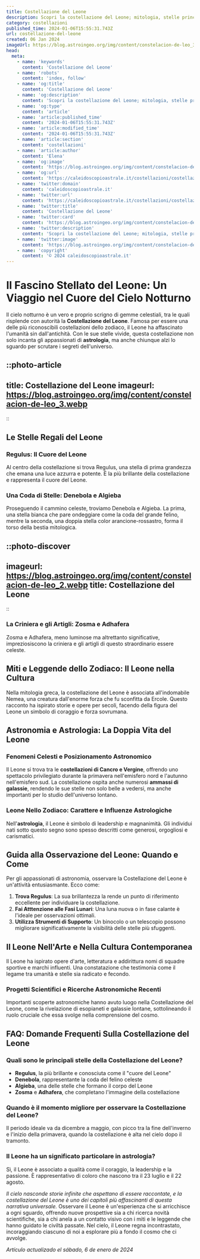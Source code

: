 ```yaml
---
title: Costellazione del Leone
description: Scopri la costellazione del Leone; mitologia, stelle principali e curiosità del cielo notturno nel nostro approfondimento esclusivo!
category: costellazioni
published_time: 2024-01-06T15:55:31.743Z
url: costellazione-del-leone
created: 06 Jan 2024
imageUrl: https://blog.astroingeo.org/img/content/constelacion-de-leo_3.webp
head:
  meta:
    - name: 'keywords'
      content: 'Costellazione del Leone'
    - name: 'robots'
      content: 'index, follow'
    - name: 'og:title'
      content: 'Costellazione del Leone'
    - name: 'og:description'
      content: 'Scopri la costellazione del Leone; mitologia, stelle principali e curiosità del cielo notturno nel nostro approfondimento esclusivo!'
    - name: 'og:type'
      content: 'article'
    - name: 'article:published_time'
      content: '2024-01-06T15:55:31.743Z'
    - name: 'article:modified_time'
      content: '2024-01-06T15:55:31.743Z'
    - name: 'article:section'
      content: 'costellazioni'
    - name: 'article:author'
      content: 'Elena'
    - name: 'og:image'
      content: 'https://blog.astroingeo.org/img/content/constelacion-de-leo_3.webp'
    - name: 'og:url'
      content: 'https://caleidoscopioastrale.it/costellazioni/costellazione-del-leone'
    - name: 'twitter:domain'
      content: 'caleidoscopioastrale.it'
    - name: 'twitter:url'
      content: 'https://caleidoscopioastrale.it/costellazioni/costellazione-del-leone'
    - name: 'twitter:title'
      content: 'Costellazione del Leone'
    - name: 'twitter:card'
      content: 'https://blog.astroingeo.org/img/content/constelacion-de-leo_3.webp'
    - name: 'twitter:description'
      content: 'Scopri la costellazione del Leone; mitologia, stelle principali e curiosità del cielo notturno nel nostro approfondimento esclusivo!'
    - name: 'twitter:image'
      content: 'https://blog.astroingeo.org/img/content/constelacion-de-leo_3.webp'
    - name: 'copyright'
      content: '© 2024 caleidoscopioastrale.it'
---
```

# Il Fascino Stellato del Leone: Un Viaggio nel Cuore del Cielo Notturno

Il cielo notturno è un vero e proprio scrigno di gemme celestiali, tra le quali risplende con autorità la **Costellazione del Leone**. Famosa per essere una delle più riconoscibili costellazioni dello zodiaco, il Leone ha affascinato l'umanità sin dall'antichità. Con le sue stelle vivide, questa costellazione non solo incanta gli appassionati di **astrologia**, ma anche chiunque alzi lo sguardo per scrutare i segreti dell'universo.

::photo-article
---
title: Costellazione del Leone
imageurl: https://blog.astroingeo.org/img/content/constelacion-de-leo_3.webp
---
::

## Le Stelle Regali del Leone

### **Regulus: Il Cuore del Leone**

Al centro della costellazione si trova Regulus, una stella di prima grandezza che emana una luce azzurra e potente. È la più brillante della costellazione e rappresenta il cuore del Leone. 

### **Una Coda di Stelle: Denebola e Algieba**

Proseguendo il cammino celeste, troviamo Denebola e Algieba. La prima, una stella bianca che pare ondeggiare come la coda del grande felino, mentre la seconda, una doppia stella color arancione-rossastro, forma il torso della bestia mitologica.

::photo-discover
---
imageurl: https://blog.astroingeo.org/img/content/constelacion-de-leo_2.webp
title: Costellazione del Leone
---
::

### **La Criniera e gli Artigli: Zosma e Adhafera**

Zosma e Adhafera, meno luminose ma altrettanto significative, impreziosiscono la criniera e gli artigli di questo straordinario essere celeste.

## Miti e Leggende dello Zodiaco: Il Leone nella Cultura

Nella mitologia greca, la costellazione del Leone è associata all'indomabile Nemea, una creatura dall'enorme forza che fu sconfitta da Ercole. Questo racconto ha ispirato storie e opere per secoli, facendo della figura del Leone un simbolo di coraggio e forza sovrumana.

## Astronomia e Astrologia: La Doppia Vita del Leone

### **Fenomeni Celesti e Posizionamento Astronomico**

Il Leone si trova tra le **costellazioni di Cancro e Vergine**, offrendo uno spettacolo privilegiato durante la primavera nell'emisfero nord e l'autunno nell'emisfero sud. La costellazione ospita anche numerosi **ammassi di galassie**, rendendo le sue stelle non solo belle a vedersi, ma anche importanti per lo studio dell'universo lontano.

### **Leone Nello Zodiaco: Carattere e Influenze Astrologiche**

Nell'**astrologia**, il Leone è simbolo di leadership e magnanimità. Gli individui nati sotto questo segno sono spesso descritti come generosi, orgogliosi e carismatici.

## Guida alla Osservazione del Leone: Quando e Come

Per gli appassionati di astronomia, osservare la Costellazione del Leone è un'attività entusiasmante. Ecco come:

1. **Trova Regulus**: La sua brillantezza la rende un punto di riferimento eccellente per individuare la costellazione.
2. **Fai Atttenzione alle Fasi Lunari**: Una luna nuova o in fase calante è l'ideale per osservazioni ottimali.
3. **Utilizza Strumenti di Supporto**: Un binocolo o un telescopio possono migliorare significativamente la visibilità delle stelle più sfuggenti.

## Il Leone Nell'Arte e Nella Cultura Contemporanea

Il Leone ha ispirato opere d'arte, letteratura e addirittura nomi di squadre sportive e marchi influenti. Una constatazione che testimonia come il legame tra umanità e stelle sia radicato e fecondo. 

### **Progetti Scientifici e Ricerche Astronomiche Recenti**

Importanti scoperte astronomiche hanno avuto luogo nella Costellazione del Leone, come la rivelazione di esopianeti e galassie lontane, sottolineando il ruolo cruciale che essa svolge nella comprensione del cosmo.

## FAQ: Domande Frequenti Sulla Costellazione del Leone

### Quali sono le principali stelle della Costellazione del Leone?
- **Regulus**, la più brillante e conosciuta come il "cuore del Leone"
- **Denebola**, rappresentante la coda del felino celeste
- **Algieba**, una delle stelle che formano il corpo del Leone
- **Zosma** e **Adhafera**, che completano l'immagine della costellazione

### Quando è il momento migliore per osservare la Costellazione del Leone?
Il periodo ideale va da dicembre a maggio, con picco tra la fine dell'inverno e l'inizio della primavera, quando la costellazione è alta nel cielo dopo il tramonto.

### Il Leone ha un significato particolare in astrologia?
Sì, il Leone è associato a qualità come il coraggio, la leadership e la passione. È rappresentativo di coloro che nascono tra il 23 luglio e il 22 agosto.

_Il cielo nasconde storie infinite che aspettano di essere raccontate, e la costellazione del Leone è uno dei capitoli più affascinanti di questa narrativa universale._ Osservare il Leone è un'esperienza che si arricchisce a ogni sguardo, offrendo nuove prospettive sia a chi ricerca novità scientifiche, sia a chi anela a un contatto visivo con i miti e le leggende che hanno guidato le civiltà passate. Nel cielo, il Leone regna incontrastato, incoraggiando ciascuno di noi a esplorare più a fondo il cosmo che ci avvolge.

_Artículo actualizado el sábado, 6 de enero de 2024_
